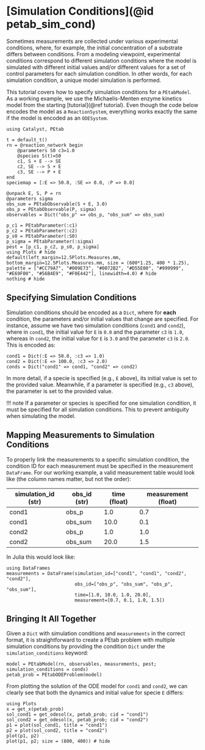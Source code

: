 # [Simulation Conditions](@id petab_sim_cond)

Sometimes measurements are collected under various experimental conditions, where, for example, the initial concentration of a substrate differs between conditions. From a modeling viewpoint, experimental conditions correspond to different simulation conditions where the model is simulated with different initial values and/or different values for a set of control parameters for each simulation condition. In other words, for each simulation condition, a unique model simulation is performed.

This tutorial covers how to specify simulation conditions for a `PEtabModel`. As a working example, we use the Michaelis-Menten enzyme kinetics model from the starting [tutorial](@ref tutorial). Even though the code below encodes the model as a `ReactionSystem`, everything works exactly the same if the model is encoded as an `ODESystem`.

```@example 1
using Catalyst, PEtab

t = default_t()
rn = @reaction_network begin
    @parameters S0 c3=1.0
    @species S(t)=S0
    c1, S + E --> SE
    c2, SE --> S + E
    c3, SE --> P + E
end
speciemap = [:E => 50.0, :SE => 0.0, :P => 0.0]

@unpack E, S, P = rn
@parameters sigma
obs_sum = PEtabObservable(S + E, 3.0)
obs_p = PEtabObservable(P, sigma)
observables = Dict("obs_p" => obs_p, "obs_sum" => obs_sum)

p_c1 = PEtabParameter(:c1)
p_c2 = PEtabParameter(:c2)
p_s0 = PEtabParameter(:S0)
p_sigma = PEtabParameter(:sigma)
pest = [p_c1, p_c2, p_s0, p_sigma]
using Plots # hide
default(left_margin=12.5Plots.Measures.mm, bottom_margin=12.5Plots.Measures.mm, size = (600*1.25, 400 * 1.25), palette = ["#CC79A7", "#009E73", "#0072B2", "#D55E00", "#999999", "#E69F00", "#56B4E9", "#F0E442"], linewidth=4.0) # hide
nothing # hide
```

## Specifying Simulation Conditions

Simulation conditions should be encoded as a `Dict`, where for **each** condition, the parameters and/or initial values that change are specified. For instance, assume we have two simulation conditions (`cond1` and `cond2`), where in `cond1`, the initial value for `E` is `0.0` and the parameter `c3` is `1.0`, whereas in `cond2`, the initial value for `E` is `3.0` and the parameter `c3` is `2.0`. This is encoded as:

```@example 1
cond1 = Dict(:E => 50.0, :c3 => 1.0)
cond2 = Dict(:E => 100.0, :c3 => 2.0)
conds = Dict("cond1" => cond1, "cond2" => cond2)
```

In more detail, if a specie is specified (e.g., `E` above), its initial value is set to the provided value. Meanwhile, if a parameter is specified (e.g., `c3` above), the parameter is set to the provided value.

!!! note
    If a parameter or species is specified for one simulation condition, it must be specified for all simulation conditions. This to prevent ambiguity when simulating the model.

## Mapping Measurements to Simulation Conditions

To properly link the measurements to a specific simulation condition, the condition ID for each measurement must be specified in the measurement `DataFrame`. For our working example, a valid measurement table would look like (the column names matter, but not the order):

| simulation_id (str) | obs_id (str) | time (float) | measurement (float) |
|---------------------|--------------|--------------|---------------------|
| cond1               | obs_p        | 1.0          | 0.7                 |
| cond1               | obs_sum      | 10.0         | 0.1                 |
| cond2               | obs_p        | 1.0          | 1.0                 |
| cond2               | obs_sum      | 20.0         | 1.5                 |

In Julia this would look like:

```@example 1
using DataFrames
measurements = DataFrame(simulation_id=["cond1", "cond1", "cond2", "cond2"],
                         obs_id=["obs_p", "obs_sum", "obs_p", "obs_sum"],
                         time=[1.0, 10.0, 1.0, 20.0],
                         measurement=[0.7, 0.1, 1.0, 1.5])
```

## Bringing It All Together

Given a `Dict` with simulation conditions and `measurements` in the correct format, it is straightforward to create a PEtab problem with multiple simulation conditions by providing the condition `Dict` under the `simulation_conditions` keyword:

```@example 1
model = PEtabModel(rn, observables, measurements, pest; simulation_conditions = conds)
petab_prob = PEtabODEProblem(model)
```

From plotting the solution of the ODE model for `cond1` and `cond2`, we can clearly see that both the dynamics and initial value for specie `E` differs:

```@example 1
using Plots
x = get_x(petab_prob)
sol_cond1 = get_odesol(x, petab_prob; cid = "cond1")
sol_cond2 = get_odesol(x, petab_prob; cid = "cond2")
p1 = plot(sol_cond1, title = "cond1")
p2 = plot(sol_cond2, title = "cond2")
plot(p1, p2)
plot(p1, p2; size = (800, 400)) # hide
```

